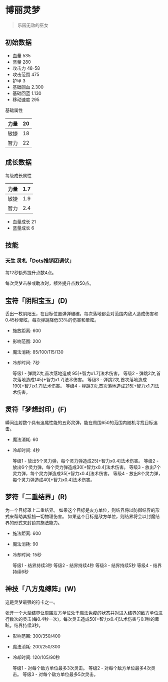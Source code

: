 # 博丽灵梦
> 乐园无敌的巫女


## 初始数据

* 血量 535
* 蓝量 280
* 攻击力 48-58
* 攻击范围 475
* 护甲 3
* 基础回血 2.300
* 基础回蓝 1.130
* 移动速度 295

基础属性

| 力量 | 20 |
 | -- | -- |
| 敏捷 | 18 |
| 智力 | 22 |


## 成长数据

每级成长属性

| 力量 | 1.7 |
| --  | -- |
| 敏捷 | 1.9 |
| 智力 | 2.4 |

* 血量成长 21
* 蓝量成长 6



## 技能

### 天生 灵札「Dots推销团调伏」

每12秒额外提升点数4点。

每次灵梦击杀或助攻时，额外提升点数50点。

## 宝符「阴阳宝玉」(D)

丢出一枚阴阳玉，在目标位置弹弹碾碾，每次落地都会对范围内敌人造成伤害和0.45秒晕眩，每次弹跳降低33%的伤害和晕眩。

* 施放距离: 600
* 影响范围: 200
* 魔法消耗: 85/100/115/130
* 冷却时间: 7秒


    等级1 - 弹跳2次,首次落地造成 95[+智力x1.7]法术伤害。
    等级2 - 弹跳2次,首次落地造成145[+智力x1.7]法术伤害。
    等级3 - 弹跳2次,首次落地造成190[+智力x1.7]法术伤害。
    等级4 - 弹跳3次,首次落地造成215[+智力x1.7]法术伤害。

## 灵符「梦想封印」(F)

瞬间连射数个具有追尾性能的五彩灵弹，能在周围650的范围内随机寻找目标追击。

* 魔法消耗: 60
* 冷却时间: 4秒


    等级1 - 放出5个灵力弹，每个灵力弹造成25[+智力x0.4]法术伤害。
    等级2 - 放出6个灵力弹，每个灵力弹造成30[+智力x0.4]法术伤害。
    等级3 - 放出7个灵力弹，每个灵力弹造成35[+智力x0.4]法术伤害。
    等级4 - 放出8个灵力弹，每个灵力弹造成40[+智力x0.4]法术伤害。

## 梦符「二重结界」(R)

为一个目标罩上二重结界。
如果这个目标是友方单位，则结界将以防御结界的形式来帮助其抵挡一切物理伤害。
如果这个目标是敌方单位，则结界将会以封魔结界的形式来封锁其施法能力。


* 施法距离: 600
* 魔法消耗: 90
* 冷却时间: 15秒


    等级1 - 结界持续3秒
    等级2 - 结界持续4秒
    等级3 - 结界持续5秒
    等级4 - 结界持续6秒

## 神技「八方鬼缚阵」(W)

这是灵梦最强的符卡之一。

张开一个大型结界让周围友方单位处于魔法免疫的状态并对进入结界的敌方单位进行数次的灵击(每0.4秒一次)，每次灵击造成50[+智力x0.4]法术伤害与0.1秒的晕眩。结界持续3秒。

* 影响范围: 300/350/400
* 魔法消耗: 200/250/300
* 冷却时间: 120/105/90秒


    等级1 - 对每个敌方单位最多3次灵击。
    等级2 - 对每个敌方单位最多4次灵击。
    等级3 - 对每个敌方单位最多5次灵击。





